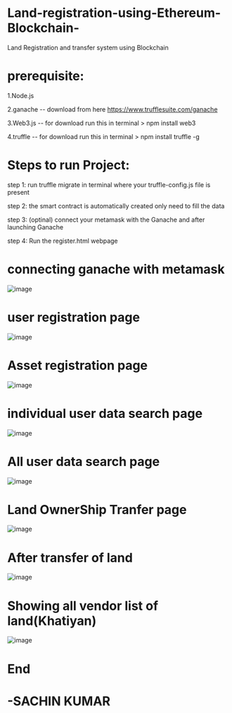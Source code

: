 # Land-registration-using-Ethereum-Blockchain-
Land Registration and transfer system using Blockchain

# prerequisite:
1.Node.js

2.ganache --  download from here https://www.trufflesuite.com/ganache

3.Web3.js --  for download run this in terminal > npm install web3

4.truffle --  for download run this in terminal > npm install truffle -g

# Steps to run Project:

step 1: run truffle migrate in terminal where your truffle-config.js file is present 

step 2: the smart contract is automatically created only need to fill the data 

step 3: (optinal) connect your metamask with the Ganache and after launching Ganache

step 4: Run the register.html webpage


# connecting ganache with metamask
![image](https://user-images.githubusercontent.com/71628177/120553611-520f6f80-c416-11eb-8ad4-3faa93d37648.png)

# user registration page
![image](https://user-images.githubusercontent.com/71628177/120553762-86832b80-c416-11eb-8a0f-54fbbb3b4950.png)

# Asset registration page
![image](https://user-images.githubusercontent.com/71628177/120553898-ab779e80-c416-11eb-9eba-3e2d758da729.png)

# individual user data search page 
![image](https://user-images.githubusercontent.com/71628177/120554050-e8439580-c416-11eb-8962-917a6a6e2db7.png)

# All user data search page 
![image](https://user-images.githubusercontent.com/71628177/120554368-47a1a580-c417-11eb-9060-9d4917c6f6ac.png)

# Land OwnerShip Tranfer page 
![image](https://user-images.githubusercontent.com/71628177/120554549-80417f00-c417-11eb-9685-43a400b7292c.png)

# After transfer of land
![image](https://user-images.githubusercontent.com/71628177/120554706-b0891d80-c417-11eb-88bb-f8ca20f3a738.png)

# Showing all vendor list of land(Khatiyan)
![image](https://user-images.githubusercontent.com/71628177/120554849-e1695280-c417-11eb-9c3e-a17bc01948f6.png)

# End

# -SACHIN KUMAR








